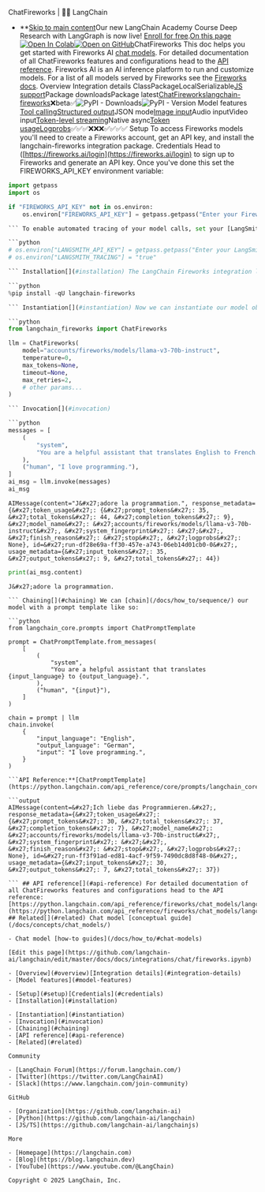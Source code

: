 ChatFireworks | 🦜️🔗 LangChain
- **[Skip to main content](#__docusaurus_skipToContent_fallback)Our new LangChain Academy Course Deep Research with LangGraph is now live! [Enroll for free](https://academy.langchain.com/courses/deep-research-with-langgraph/?utm_medium=internal&utm_source=docs&utm_campaign=q3-2025_deep-research-course_co).[On this page![Open In Colab ](https://colab.research.google.com/assets/colab-badge.svg)](https://colab.research.google.com/github/langchain-ai/langchain/blob/master/docs/docs/integrations/chat/fireworks.ipynb)[![Open on GitHub ](https://img.shields.io/badge/Open%20on%20GitHub-grey?logo=github&logoColor=white)](https://github.com/langchain-ai/langchain/blob/master/docs/docs/integrations/chat/fireworks.ipynb)ChatFireworks This doc helps you get started with Fireworks AI [chat models](/docs/concepts/chat_models/). For detailed documentation of all ChatFireworks features and configurations head to the [API reference](https://python.langchain.com/api_reference/fireworks/chat_models/langchain_fireworks.chat_models.ChatFireworks.html). Fireworks AI is an AI inference platform to run and customize models. For a list of all models served by Fireworks see the [Fireworks docs](https://fireworks.ai/models). Overview[​](#overview) Integration details[​](#integration-details) ClassPackageLocalSerializable[JS support](https://js.langchain.com/docs/integrations/chat/fireworks)Package downloadsPackage latest[ChatFireworks](https://python.langchain.com/api_reference/fireworks/chat_models/langchain_fireworks.chat_models.ChatFireworks.html)[langchain-fireworks](https://python.langchain.com/api_reference/fireworks/index.html)❌beta✅![PyPI - Downloads ](https://img.shields.io/pypi/dm/langchain-fireworks?style=flat-square&label=%20)![PyPI - Version ](https://img.shields.io/pypi/v/langchain-fireworks?style=flat-square&label=%20) Model features[​](#model-features) [Tool calling](/docs/how_to/tool_calling/)[Structured output](/docs/how_to/structured_output/)JSON mode[Image input](/docs/how_to/multimodal_inputs/)Audio inputVideo input[Token-level streaming](/docs/how_to/chat_streaming/)Native async[Token usage](/docs/how_to/chat_token_usage_tracking/)[Logprobs](/docs/how_to/logprobs/)✅✅✅❌❌❌✅✅✅✅ Setup[​](#setup) To access Fireworks models you&#x27;ll need to create a Fireworks account, get an API key, and install the langchain-fireworks integration package. Credentials[​](#credentials) Head to ([https://fireworks.ai/login](https://fireworks.ai/login) to sign up to Fireworks and generate an API key. Once you&#x27;ve done this set the FIREWORKS_API_KEY environment variable:

```python
import getpass
import os

if "FIREWORKS_API_KEY" not in os.environ:
    os.environ["FIREWORKS_API_KEY"] = getpass.getpass("Enter your Fireworks API key: ")

``` To enable automated tracing of your model calls, set your [LangSmith](https://docs.smith.langchain.com/) API key:

```python
# os.environ["LANGSMITH_API_KEY"] = getpass.getpass("Enter your LangSmith API key: ")
# os.environ["LANGSMITH_TRACING"] = "true"

``` Installation[​](#installation) The LangChain Fireworks integration lives in the langchain-fireworks package:

```python
%pip install -qU langchain-fireworks

``` Instantiation[​](#instantiation) Now we can instantiate our model object and generate chat completions: TODO: Update model instantiation with relevant params.

```python
from langchain_fireworks import ChatFireworks

llm = ChatFireworks(
    model="accounts/fireworks/models/llama-v3-70b-instruct",
    temperature=0,
    max_tokens=None,
    timeout=None,
    max_retries=2,
    # other params...
)

``` Invocation[​](#invocation)

```python
messages = [
    (
        "system",
        "You are a helpful assistant that translates English to French. Translate the user sentence.",
    ),
    ("human", "I love programming."),
]
ai_msg = llm.invoke(messages)
ai_msg

```

```output
AIMessage(content="J&#x27;adore la programmation.", response_metadata={&#x27;token_usage&#x27;: {&#x27;prompt_tokens&#x27;: 35, &#x27;total_tokens&#x27;: 44, &#x27;completion_tokens&#x27;: 9}, &#x27;model_name&#x27;: &#x27;accounts/fireworks/models/llama-v3-70b-instruct&#x27;, &#x27;system_fingerprint&#x27;: &#x27;&#x27;, &#x27;finish_reason&#x27;: &#x27;stop&#x27;, &#x27;logprobs&#x27;: None}, id=&#x27;run-df28e69a-ff30-457e-a743-06eb14d01cb0-0&#x27;, usage_metadata={&#x27;input_tokens&#x27;: 35, &#x27;output_tokens&#x27;: 9, &#x27;total_tokens&#x27;: 44})

```

```python
print(ai_msg.content)

```

```output
J&#x27;adore la programmation.

``` Chaining[​](#chaining) We can [chain](/docs/how_to/sequence/) our model with a prompt template like so:

```python
from langchain_core.prompts import ChatPromptTemplate

prompt = ChatPromptTemplate.from_messages(
    [
        (
            "system",
            "You are a helpful assistant that translates {input_language} to {output_language}.",
        ),
        ("human", "{input}"),
    ]
)

chain = prompt | llm
chain.invoke(
    {
        "input_language": "English",
        "output_language": "German",
        "input": "I love programming.",
    }
)

```API Reference:**[ChatPromptTemplate](https://python.langchain.com/api_reference/core/prompts/langchain_core.prompts.chat.ChatPromptTemplate.html)

```output
AIMessage(content=&#x27;Ich liebe das Programmieren.&#x27;, response_metadata={&#x27;token_usage&#x27;: {&#x27;prompt_tokens&#x27;: 30, &#x27;total_tokens&#x27;: 37, &#x27;completion_tokens&#x27;: 7}, &#x27;model_name&#x27;: &#x27;accounts/fireworks/models/llama-v3-70b-instruct&#x27;, &#x27;system_fingerprint&#x27;: &#x27;&#x27;, &#x27;finish_reason&#x27;: &#x27;stop&#x27;, &#x27;logprobs&#x27;: None}, id=&#x27;run-ff3f91ad-ed81-4acf-9f59-7490dc8d8f48-0&#x27;, usage_metadata={&#x27;input_tokens&#x27;: 30, &#x27;output_tokens&#x27;: 7, &#x27;total_tokens&#x27;: 37})

``` ## API reference[​](#api-reference) For detailed documentation of all ChatFireworks features and configurations head to the API reference: [https://python.langchain.com/api_reference/fireworks/chat_models/langchain_fireworks.chat_models.ChatFireworks.html](https://python.langchain.com/api_reference/fireworks/chat_models/langchain_fireworks.chat_models.ChatFireworks.html) ## Related[​](#related) Chat model [conceptual guide](/docs/concepts/chat_models/)

- Chat model [how-to guides](/docs/how_to/#chat-models)

[Edit this page](https://github.com/langchain-ai/langchain/edit/master/docs/docs/integrations/chat/fireworks.ipynb)

- [Overview](#overview)[Integration details](#integration-details)
- [Model features](#model-features)

- [Setup](#setup)[Credentials](#credentials)
- [Installation](#installation)

- [Instantiation](#instantiation)
- [Invocation](#invocation)
- [Chaining](#chaining)
- [API reference](#api-reference)
- [Related](#related)

Community

- [LangChain Forum](https://forum.langchain.com/)
- [Twitter](https://twitter.com/LangChainAI)
- [Slack](https://www.langchain.com/join-community)

GitHub

- [Organization](https://github.com/langchain-ai)
- [Python](https://github.com/langchain-ai/langchain)
- [JS/TS](https://github.com/langchain-ai/langchainjs)

More

- [Homepage](https://langchain.com)
- [Blog](https://blog.langchain.dev)
- [YouTube](https://www.youtube.com/@LangChain)

Copyright © 2025 LangChain, Inc.